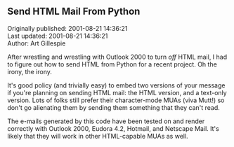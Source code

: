 ## Send HTML Mail From Python  
Originally published: 2001-08-21 14:36:21  
Last updated: 2001-08-21 14:36:21  
Author: Art Gillespie  
  
After wrestling and wrestling with Outlook 2000 to turn *off* HTML mail, I had to figure out how to send HTML from Python for a recent project.  Oh the irony, the irony.

It's good policy (and trivially easy) to embed two versions of your message if you're planning on sending HTML mail:  the HTML version, and a text-only version.  Lots of folks still prefer their character-mode MUAs (viva Mutt!) so don't go alienating them by sending them something that they can't read.

The e-mails generated by this code have been tested on and render correctly with Outlook 2000, Eudora 4.2, Hotmail, and Netscape Mail.  It's likely that they will work in other HTML-capable MUAs as well.